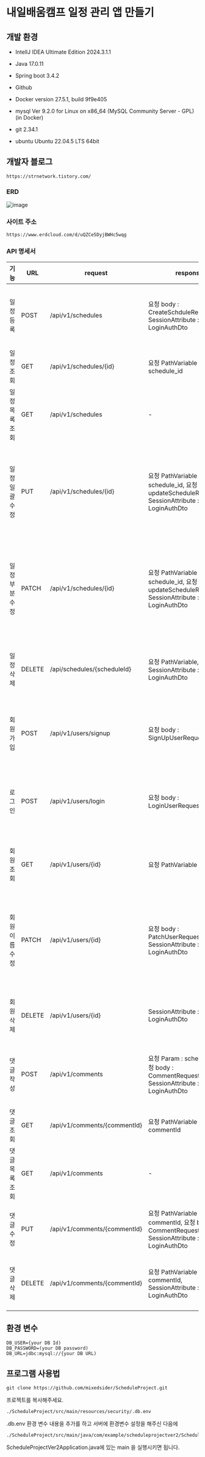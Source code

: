 # 내일배움캠프 일정 관리 앱 만들기


## 개발 환경
- IntellJ IDEA Ultimate Edition 2024.3.1.1

- Java 17.0.11

- Spring boot 3.4.2

- Github

- Docker version 27.5.1, build 9f9e405

- mysql  Ver 9.2.0 for Linux on x86_64 (MySQL Community Server - GPL) (in Docker)

- git 2.34.1

- ubuntu Ubuntu 22.04.5 LTS 64bit


## 개발자 블로그

    https://strnetwork.tistory.com/

### ERD

![image](https://github.com/user-attachments/assets/055cb76d-7c14-427b-99fd-f704e5df05a9)


### 사이트 주소

    https://www.erdcloud.com/d/uQZCe5DyjBWHc5wqg

### API 명세서

|기능|URL|request|response|COMMENT|정상응답|잘못된 응답|
|---|---|---|---|-------|------|-------|
|일정 등록|POST|/api/v1/schedules|요청 body : CreateSchduleRequestDto, SessionAttribute : LoginAuthDto|ScheduleResponseDto|201 : 정상등록|400 : DTO 요청,문제 401 : 로그인이 안됨|
|일정 조회|GET|/api/v1/schedules/{id}|요청 PathVariable : schedule_id|ScheduleResponseDto|200 : 정상조회|404 : 데이터가 없음|
|일정 목록 조회|GET|/api/v1/schedules|-|Page(SchedulePageReponseDto)|200 : 정상조회|-|
|일정 일괄 수정|PUT|/api/v1/schedules/{id}|요청 PathVariable : schedule_id, 요청 body : updateScheduleRequestDto, SessionAttribute : LoginAuthDto|ScheduleResponseDto|200 : 정상수정|400 : DTO 요청 문제, 401 : 로그인이 안됨, 404 : 데이터가 없음|
|일정 부분 수정|PATCH|/api/v1/schedules/{id}|요청 PathVariable : schedule_id, 요청 body : updateScheduleRequestDto, SessionAttribute : LoginAuthDto|ScheduleResponseDto|200 : 정상수정|400 : DTO 요청 문제, 401 : 로그인이 안됨, 404 : 데이터가 없음|
|일정 삭제|DELETE|/api/schedules/{scheduleId}|요청 PathVariable, SessionAttribute : LoginAuthDto|-|200 : 정상삭제|401 : 로그인이 안됨,404 : 데이터가 없음|
|회원 가입|POST|/api/v1/users/signup|요청 body : SignUpUserRequestDto|userResponseDto|201 : 회원가입 완료|400 : DTO 요청 문제 or 이미 가입된 회원|
|로그인|POST|/api/v1/users/login|요청 body : LoginUserRequestDto|userResponseDto|200 : 정상 로그인|401 : 비밀번호 및 아이디 틀림, 404 : 없는 회원|
|회원 조회|GET|/api/v1/users/{id}|요청 PathVariable : user_id|userResponseDto|200 : 정상 요청|401 : 권한 없음, 404 : 없는 회원|
|회원 이름 수정|PATCH|/api/v1/users/{id}|요청 body : PatchUserRequestDto, SessionAttribute : LoginAuthDto|userResponseDto|200 : 정상수정|400 : DTO 요청 문제, 401 : 로그인이 안됨, 404 : 데이터가 없음|
|회원 삭제|DELETE|/api/v1/users/{id}|SessionAttribute : LoginAuthDto|-|200 : 정상삭제|401 : 권한 없음, 404 : 없는 회원|
|댓글 작성|POST|/api/v1/comments|요청 Param : scheduleId, 요청 body : CommentRequestDto, SessionAttribute : LoginAuthDto|CommentResponseDto|201 : 정상 작성|403 : 권한 없음, 404 : 없는 회원, 없는 일정|
|댓글 조회|GET|/api/v1/comments/{commentId}|요청 PathVariable : commentId|CommentResponseDto|200 : 정상 요청|404 : 없는 회원, 없는 일정|
|댓글 목록 조회|GET|/api/v1/comments|-|List(CommentResponseDto)|200 : 정상 요청|-|
|댓글 수정|PUT|/api/v1/comments/{commentId}|요청 PathVariable : commentId, 요청 body : CommentRequestDto, SessionAttribute : LoginAuthDto|CommentResponseDto|200 : 정상 요청|403 : 권한 없음, 404 : 없는 일정|
|댓글 삭제|DELETE|/api/v1/comments/{commentId}|요청 PathVariable : commentId, SessionAttribute : LoginAuthDto|-|200 : 정상 요청|403 : 권한 없음, 404 : 없는 일정|

## 환경 변수

    DB_USER={your DB Id)
    DB_PASSWORD=(your DB password)
    DB_URL=jdbc:mysql://{your DB URL)


## 프로그램 사용법

    git clone https://github.com/mixedsider/ScheduleProject.git

프로젝트를 복사해주세요.

    ./ScheduleProject/src/main/resources/security/.db.env
    
.db.env 환경 변수 내용을 추가를 하고 서버에 환경변수 설정을 해주신 다음에

    ./ScheduleProject/src/main/java/com/example/scheduleprojectver2/ScheduleProjectVer2Application.java
    
ScheduleProjectVer2Application.java에 있는 main 을 실행시키면 됩니다.



